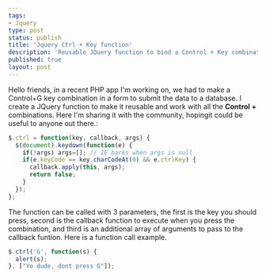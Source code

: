```yaml
---
tags:
- Jquery
type: post
status: publish
title: 'Jquery Ctrl + Key function'
description: 'Reusable JQuery function to bind a Control + Key combination to an element'
published: true
layout: post
---
```

Hello friends, in a recent PHP app I'm working on, we had to make a Control+G key combination in a form to submit the data to a database. I create a JQuery function to make it reusable and work with all the **Control +**  combinations. Here I'm  sharing it with the community, hopingit could be useful to anyone out there.:

```javascript
$.ctrl = function(key, callback, args) {
  $(document).keydown(function(e) {
    if(!args) args=[]; // IE barks when args is null
    if(e.keyCode == key.charCodeAt(0) && e.ctrlKey) {
      callback.apply(this, args);
      return false;
    }
  });
};
```

The function can be called with 3 parameters, the first is the key you should press, second is the callback function to execute when you press the combination, and third is an additional array of arguments to pass to the callback funtion. Here is a function call example.

```javascript
$.ctrl('G', function(s) {
  alert(s);
}, ["Yo dude, dont press G"]);
```
